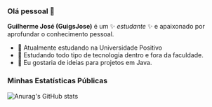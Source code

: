 ### Olá pessoal 👋

**Guilherme José (GuigsJose)** é um ✨ _estudante_ ✨ e apaixonado por aprofundar o conhecimento pessoal.

- 🔭 Atualmente estudando na Universidade Positivo
- 🌱 Estudando todo tipo de tecnologia dentro e fora da faculdade.
- 🤔 Eu gostaria de ideias para projetos em Java.

### Minhas Estatísticas Públicas
![Anurag's GitHub stats](https://github-readme-stats.vercel.app/api?username=GuigsJose&show_icons=true&theme=dracula)
